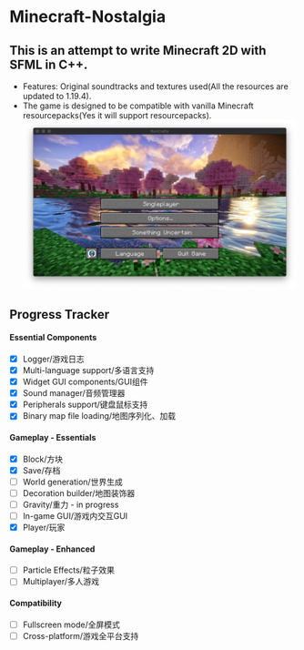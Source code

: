 # Minecraft-Nostalgia

## This is an attempt to write Minecraft 2D with SFML in C++.

- Features: Original soundtracks and textures used(All the resources are updated to 1.19.4).
- The game is designed to be compatible with vanilla Minecraft resourcepacks(Yes it will support resourcepacks). 
  ![menu.png](docs%2Freadme%2Fmenu.png)
  

## Progress Tracker
#### Essential Components
- [x] Logger/游戏日志
- [x] Multi-language support/多语言支持
- [x] Widget GUI components/GUI组件
- [x] Sound manager/音频管理器
- [x] Peripherals support/键盘鼠标支持
- [x] Binary map file loading/地图序列化、加载
#### Gameplay - Essentials
- [x] Block/方块
- [x] Save/存档
- [ ] World generation/世界生成
- [ ] Decoration builder/地图装饰器
- [ ] Gravity/重力 - in progress
- [ ] In-game GUI/游戏内交互GUI
- [x] Player/玩家
#### Gameplay - Enhanced
- [ ] Particle Effects/粒子效果
- [ ] Multiplayer/多人游戏
#### Compatibility
- [ ] Fullscreen mode/全屏模式
- [ ] Cross-platform/游戏全平台支持
